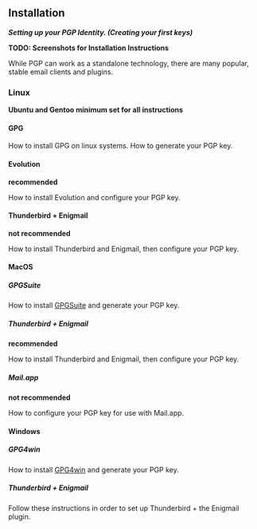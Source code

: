 ## Installation

***Setting up your PGP Identity. (Creating your first keys)***

__TODO: Screenshots for Installation Instructions__

While PGP can work as a standalone technology, there are many popular, stable email clients and plugins.

### Linux

**Ubuntu and Gentoo minimum set for all instructions**

#### GPG

How to install GPG on linux systems. How to generate your PGP key.

#### Evolution

**recommended**

How to install Evolution and configure your PGP key.

#### Thunderbird + Enigmail

**not recommended**

How to install Thunderbird and Enigmail, then configure your PGP key.

#### MacOS

##### GPGSuite

How to install [GPGSuite](https://gpgtools.org/gpgsuite.html) and generate your PGP key.

##### Thunderbird + Enigmail

**recommended**

How to install Thunderbird and Enigmail, then configure your PGP key.

##### Mail.app

**not recommended**

How to configure your PGP key for use with Mail.app.

#### Windows

##### GPG4win

How to install [GPG4win](https://www.gpg4win.org/) and generate your PGP key.

##### Thunderbird + Enigmail

Follow these instructions in order to set up Thunderbird + the Enigmail plugin.

